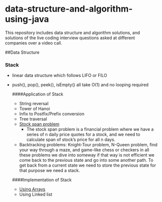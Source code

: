 # data-structure-and-algorithm-using-java

This repository includes data structure and algorithm solutions, and solutions of the live coding interview questions asked at different companies over a video call.

##Data Structure

### Stack
 - linear data structure which follows LIFO or FILO
 - push(), pop(), peek(), isEmpty() all take O(1) and no looping required
    
   ####Application of Stack
     - String reversal
     - Tower of Hanoi
     - Infix to Postfix/Prefix conversion
     - Tree traversal
     - [Stock span problem](https://www.geeksforgeeks.org/the-stock-span-problem)
       - The stock span problem is a financial problem where we have a series of n daily price quotes for a stock, 
         and we need to calculate span of stock’s price for all n days.
     - Backtracking problems: Knight-Tour problem, N-Queen problem, find your way through a maze, and game-like 
       chess or checkers in all these problems we dive into someway if that way is not efficient we come back to
       the previous state and go into some another path. To get back from a current state we need to store the 
       previous state for that purpose we need a stack.
   
   ####Implementation of Stack
   - [Using Arrays]()
   - Using Linked list
